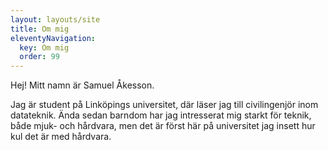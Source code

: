 ```yaml
---
layout: layouts/site
title: Om mig
eleventyNavigation:
  key: Om mig
  order: 99 
---
```


Hej! Mitt namn är Samuel Åkesson.
  
Jag är student på Linköpings universitet, där läser jag till civilingenjör inom datateknik.
Ända sedan barndom har jag intresserat mig starkt för teknik, både mjuk- och hårdvara, men det är först
här på universitet jag insett hur kul det är med hårdvara.